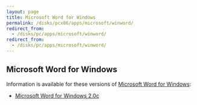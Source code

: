 ```yaml
---
layout: page
title: Microsoft Word for Windows
permalink: /disks/pcx86/apps/microsoft/winword/
redirect_from:
  - /disks/pc/apps/microsoft/winword/
redirect_from:
  - /disks/pc/apps/microsoft/winword/
---
```


Microsoft Word for Windows
---

Information is available for these versions of [Microsoft Word for Windows](https://en.wikipedia.org/wiki/Microsoft_Word#Word_for_Windows):

* [Microsoft Word for Windows 2.0c](2.0c/)
